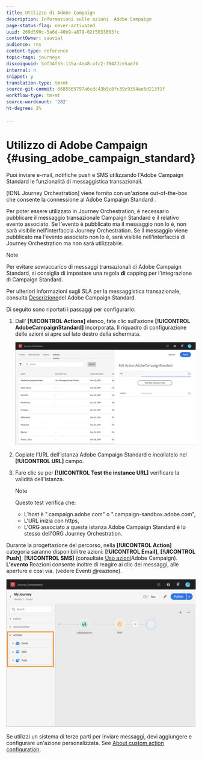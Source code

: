 ```yaml
---
title: Utilizzo di Adobe Campaign
description: Informazioni sulle azioni  Adobe Campaign
page-status-flag: never-activated
uuid: 269d590c-5a6d-40b9-a879-02f5033863fc
contentOwner: sauviat
audience: rns
content-type: reference
topic-tags: journeys
discoiquuid: 5df34f55-135a-4ea8-afc2-f9427ce5ae7b
internal: n
snippet: y
translation-type: tm+mt
source-git-commit: 6685565797a6cdc43b9c8fc39c9354ae6d213f1f
workflow-type: tm+mt
source-wordcount: '282'
ht-degree: 2%

---
```



# Utilizzo di Adobe Campaign {#using_adobe_campaign_standard}

Puoi inviare e-mail, notifiche push e SMS utilizzando l&#39;Adobe Campaign Standard   le funzionalità di messaggistica transazionali.

[!DNL Journey Orchestration] viene fornito con un&#39;azione out-of-the-box che consente la connessione al Adobe Campaign Standard .

Per poter essere utilizzato in Journey Orchestration, è necessario pubblicare il messaggio transazionale Campaign Standard e il relativo evento associato. Se l&#39;evento è pubblicato ma il messaggio non lo è, non sarà visibile nell&#39;interfaccia Journey Orchestration. Se il messaggio viene pubblicato ma l&#39;evento associato non lo è, sarà visibile nell&#39;interfaccia di Journey Orchestration ma non sarà utilizzabile.

>[!NOTE]
>
>Per evitare  sovraccarico di messaggi transazionali di Adobe Campaign Standard, si consiglia di impostare una regola **di** capping per l&#39;integrazione di Campaign Standard.
>
>Per ulteriori informazioni sugli SLA per la messaggistica transazionale, consulta [Descrizione](https://helpx.adobe.com/legal/product-descriptions/campaign-standard.html)del Adobe Campaign Standard.

Di seguito sono riportati i passaggi per configurarlo:

1. Dall’ **[!UICONTROL Actions]** elenco, fate clic sull’azione **[!UICONTROL AdobeCampaignStandard]** incorporata. Il riquadro di configurazione delle azioni si apre sul lato destro della schermata.

   ![](../assets/actioncampaign.png)

1. Copiate l’URL dell’istanza  Adobe Campaign Standard e incollatelo nel **[!UICONTROL URL]** campo.

1. Fare clic su per **[!UICONTROL Test the instance URL]** verificare la validità dell&#39;istanza.

   >[!NOTE]
   >
   >Questo test verifica che:
   >
   >* L’host è &quot;.campaign.adobe.com&quot; o &quot;.campaign-sandbox.adobe.com&quot;,
   >* L&#39;URL inizia con https,
   >* L&#39;ORG associato a questa istanza  Adobe Campaign Standard  è lo stesso dell&#39;ORG Journey Orchestration.


Durante la progettazione del percorso, nella **[!UICONTROL Action]** categoria saranno disponibili tre azioni: **[!UICONTROL Email]**, **[!UICONTROL Push]**, **[!UICONTROL SMS]** (consultate [Uso  azioni](../building-journeys/using-adobe-campaign-actions.md)Adobe Campaign). **L&#39;evento** Reazioni consente inoltre di reagire ai clic dei messaggi, alle aperture e così via. (vedere Eventi [di](../building-journeys/event-activities.md#section_dhx_gss_dgb)reazione).

![](../assets/journey58.png)

Se utilizzi un sistema di terze parti per inviare messaggi, devi aggiungere e configurare un&#39;azione personalizzata. See [About custom action configuration](../action/about-custom-action-configuration.md).
